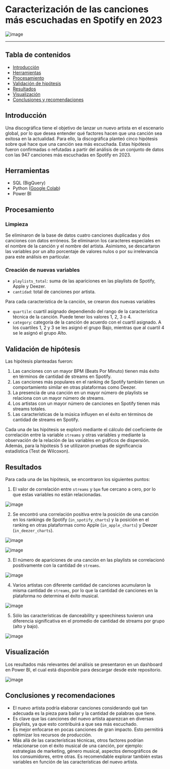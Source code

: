 # Caracterización de las canciones más escuchadas en Spotify en 2023
![image](https://github.com/karlarochaes/spotify-2023-hipotesis/assets/88100992/7eeb8062-6a33-47cc-9c51-7acbca704bfb)

---

## Tabla de contenidos
- [Introducción](#introducción)
- [Herramientas](#herramientas)
- [Procesamiento](#procesamiento)
- [Validación de hipótesis](#validación-de-hipótesis)
- [Resultados](#resultados)
- [Visualización](#visualización)
- [Conclusiones y recomendaciones](#conclusiones-y-recomendaciones)

## Introducción
Una discográfica tiene el objetivo de lanzar un nuevo artista en el escenario global, por lo que desea entender qué factores hacen que una canción sea exitosa en la actualidad. Para ello, la discográfica planteó cinco hipótesis sobre qué hace que una canción sea más escuchada. Estas hipótesis fueron confirmadas o refutadas a partir del análisis de un conjunto de datos con las 947 canciones más escuchadas en Spotify en 2023.

## Herramientas
- SQL (BigQuery)
- Python ([Google Colab](https://colab.research.google.com/drive/1Vq0BOw6nHnrbLTKc5unCCr2E8173U8DU?usp=sharing))
- Power BI

## Procesamiento
### Limpieza
Se eliminaron de la base de datos cuatro canciones duplicadas y dos canciones con datos erróneos. Se eliminaron los caracteres especiales en el nombre de la canción y el nombre del artista. Asimismo, se descartaron las variables por un alto porcentaje de valores nulos o por su irrelevancia para este análisis en particular.

### Creación de nuevas variables
- `playlists_total`: suma de las apariciones en las playlists de Spotify, Apple y Deezer.
- `cantidad`: total de canciones por artista.
  
Para cada característica de la canción, se crearon dos nuevas variables
- `quartile`: cuartil asignado dependiendo del rango de la característica técnica de la canción. Puede tener los valores 1, 2, 3 o 4.
- `category`: categoría de la canción de acuerdo con el cuartil asignado. A los cuartiles 1, 2 y 3 se les asignó el grupo Bajo, mientras que al cuartil 4 se le asignó el grupo Alto. 
  
## Validación de hipótesis
Las hipótesis planteadas fueron:

1. Las canciones con un mayor BPM (Beats Por Minuto) tienen más éxito en términos de cantidad de streams en Spotify. 
2. Las canciones más populares en el ranking de Spotify también tienen un comportamiento similar en otras plataformas como Deezer.
3. La presencia de una canción en un mayor número de playlists se relaciona con un mayor número de streams.
4. Los artistas con un mayor número de canciones en Spotify tienen más streams totales.
5. Las características de la música influyen en el éxito en términos de cantidad de streams en Spotify.

Cada una de las hipótesis se exploró mediante el cálculo del coeficiente de correlación entre la variable `streams` y otras variables y mediante la observación de la relación de las variables en gráficos de dispersión. Además, para la hipótesis 5 se utilizaron pruebas de significancia estadística (Test de Wilcoxon).

## Resultados
Para cada una de las hipótesis, se encontraron los siguientes puntos:
1. El valor de correlación entre `streams` y `bpm` fue cercano a cero, por lo que estas variables no están relacionadas.

![image](https://github.com/karlarochaes/spotify-2023-hipotesis/assets/88100992/d5b040a7-5b9f-4e2d-b09b-3909a78e36d3)

2. Se encontró una correlación positiva entre la posición de una canción en los rankings de Spotify (`in_spotify_charts`) y la posición en el ranking en otras plataformas como Apple (`in_apple_charts`) y Deezer (`in_deezer_charts`).

![image](https://github.com/karlarochaes/spotify-2023-hipotesis/assets/88100992/798f437e-6a1e-4e02-9e85-f3d91d71e1af)

![image](https://github.com/karlarochaes/spotify-2023-hipotesis/assets/88100992/1e89264b-5dd7-4487-bd20-36cbc9830345)
   
3. El número de apariciones de una canción en las playlists se correlacionó positivamente con la cantidad de `streams`.
   
![image](https://github.com/karlarochaes/spotify-2023-hipotesis/assets/88100992/c933da66-966c-4d3a-8d3e-e5b9e84f735c)

4. Varios artistas con diferente cantidad de canciones acumularon la misma cantidad de `streams`, por lo que la cantidad de canciones en la plataforma no determina el éxito musical.

![image](https://github.com/karlarochaes/spotify-2023-hipotesis/assets/88100992/11d1984c-158c-463d-b57e-460a6f2504c4)

5. Sólo las características de danceability y speechiness tuvieron una diferencia significativa en el promedio de cantidad de streams por grupo (alto y bajo).

![image](https://github.com/karlarochaes/spotify-2023-hipotesis/assets/88100992/d081a4e4-9bc0-4402-b82d-51320ee4434e)

## Visualización
Los resultados más relevantes del análisis se presentaron en un dashboard en Power BI, el cual está disponible para descargar desde este repositorio.

![image](https://github.com/karlarochaes/spotify-2023-hipotesis/assets/88100992/646f13df-ddac-4acb-8f62-5bef77ea2481)

## Conclusiones y recomendaciones
- El nuevo artista podría elaborar canciones considerando qué tan adecuada es la pieza para bailar y la cantidad de palabras que tiene.
- Es clave que las canciones del nuevo artista aparezcan en diversas playlists, ya que esto contribuirá a que sea más escuchado.
- Es mejor enfocarse en pocas canciones de gran impacto. Esto permitirá optimizar los recursos de producción.
- Más allá de las características técnicas, otros factores podrían relacionarse con el éxito musical de una canción, por ejemplo: estrategias de marketing, género musical, aspectos demográficos de los consumidores, entre otras. Es recomendable explorar también estas variables en función de las características del nuevo artista.
